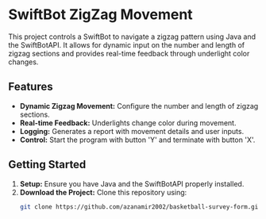 # SwiftBot ZigZag Movement

This project controls a SwiftBot to navigate a zigzag pattern using Java and the SwiftBotAPI. It allows for dynamic input on the number and length of zigzag sections and provides real-time feedback through underlight color changes.

## Features

- **Dynamic Zigzag Movement:** Configure the number and length of zigzag sections.
- **Real-time Feedback:** Underlights change color during movement.
- **Logging:** Generates a report with movement details and user inputs.
- **Control:** Start the program with button 'Y' and terminate with button 'X'.

## Getting Started

1. **Setup:** Ensure you have Java and the SwiftBotAPI properly installed.
2. **Download the Project:** Clone this repository using:
   ```bash
   git clone https://github.com/azanamir2002/basketball-survey-form.git
